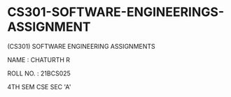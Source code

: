 # CS301-SOFTWARE-ENGINEERINGS-ASSIGNMENT
(CS301) SOFTWARE ENGINEERING ASSIGNMENTS

NAME : CHATURTH R

ROLL NO. : 21BCS025

4TH SEM CSE SEC 'A'
